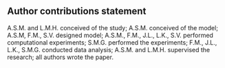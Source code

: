 ## Author contributions statement

A.S.M. and L.M.H. conceived of the study; A.S.M. conceived of the model; A.S.M, F.M., S.V. designed model; A.S.M., F.M., J.L., L.K., S.V. performed computational experiments; S.M.G. performed the experiments; F.M., J.L., L.K., S.M.G. conducted data analysis; A.S.M. and L.M.H. supervised the research; all authors wrote the paper.
